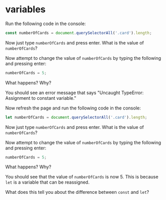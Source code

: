 # variables

Run the following code in the console:

```javascript
const numberOfCards = document.querySelectorAll('.card').length;
```

Now just type `numberOfCards` and press enter.  What is the value of `numberOfCards`?

Now attempt to change the value of `numberOfCards` by typing the following and pressing enter:

```javascript
numberOfCards = 5;
```

What happens?  Why?

You should see an error message that says "Uncaught TypeError: Assignment to constant variable."

Now refresh the page and run the following code in the console:

```javascript
let numberOfCards = document.querySelectorAll('.card').length;
```

Now just type `numberOfCards` and press enter.  What is the value of `numberOfCards`?

Now attempt to change the value of `numberOfCards` by typing the following and pressing enter:

```javascript
numberOfCards = 5;
```

What happens?  Why?

You should see that the value of `numberOfCards` is now 5.  This is because `let` is a variable that can be reassigned.

What does this tell you about the difference between `const` and `let`?